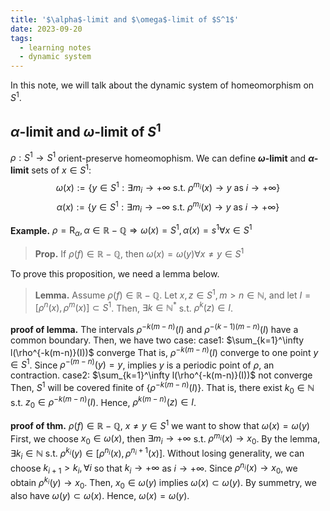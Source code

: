 ```yaml
---
title: '$\alpha$-limit and $\omega$-limit of $S^1$'
date: 2023-09-20
tags:
  - learning notes
  - dynamic system
---
```


In this note, we will talk about the dynamic system of homeomorphism on $S^1$.

## $\alpha$-limit and $\omega$-limit of $S^1$

$\rho: S^1 \to S^1$ orient-preserve homeomophism.
We can define **$\omega$-limit** and **$\alpha$-limit** sets of $x \in S^1$:
$$
\omega(x) :=\{y \in S^1: \exists m_i \to +\infty \text{ s.t. } \rho^{m_i}(x) \to y \text{ as }i\to+\infty\}
$$
$$
\alpha(x) :=\{y \in S^1: \exists m_i \to -\infty \text{ s.t. } \rho^{m_i}(x) \to y \text{ as }i\to+\infty\}
$$

**Example.** $\rho = \mathrm R_\alpha, \alpha \in \mathbb R - \mathbb Q \Rightarrow \omega(x)=S^1,\alpha(x)=s^1\forall x \in S^1$


>**Prop.** 
>	If $\rho(f) \in \mathbb R - \mathbb Q$, then $\omega(x)=\omega(y)\forall x \not = y \in S^1$


To prove this proposition, we need a lemma below.

>**Lemma.**
>	Assume $\rho(f) \in \mathbb R - \mathbb Q$. Let $x,z \in S^1, m > n \in \mathbb N$, and let $I = [\rho^n(x), \rho^m(x)]\subset S^1$.
>	Then, $\exists k \in \mathbb N^*$ s.t. $\rho^k(z)\in I$.

**proof of lemma.**
	The intervals $\rho^{-k(m-n)}(I)$ and $\rho^{-(k-1)(m-n)}(I)$ have a common boundary.
	Then, we have  two case:
	case1: $\sum_{k=1}^\infty l(\rho^{-k(m-n)}(I))$ converge
		That is, $\rho^{-k(m-n)}(I)$ converge to one point $y \in S^1$.
		Since $\rho^{-(m-n)}(y) = y$, implies $y$ is a periodic point of $\rho$, an contraction.
	case2: $\sum_{k=1}^\infty l(\rho^{-k(m-n)}(I))$ not converge
		Then, $S^1$ will be covered finite of $\{\rho^{-k(m-n)}(I)\}$.
		That is, there exist $k_0 \in \mathbb N$ s.t. $z_0 \in \rho^{-k(m-n)}(I)$.
		Hence, $\rho^{k(m-n)}(z) \in I$.


**proof of thm.**
	$\rho (f) \in \mathbb R - \mathbb Q$, $x \not = y \in S^1$
	we want to show that $\omega (x) = \omega(y)$
	First, we choose $x_0 \in \omega(x)$, then $\exists m_i \to +\infty$ s.t. $\rho^{m_i}(x) \to x_0$.
	By the lemma, $\exists k_i \in \mathbb N$ s.t. $\rho^{k_i}(y) \in [\rho^{n_i}(x), \rho^{n_i + 1}(x)]$.
	Without losing generality, we can choose $k_{i+1} > k_i, \forall i$ so that $k_i \to +\infty$ as $i\to +\infty$.
	Since $\rho^{n_i}(x) \to x_0$, we obtain $\rho^{k_i}(y) \to x_0$.
	Then, $x_0 \in \omega(y)$ implies $\omega(x) \subset \omega(y)$.
	By summetry, we also have $\omega(y) \subset \omega(x)$.
	Hence, $\omega(x) = \omega(y)$.